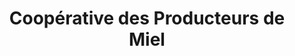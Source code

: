---
title: "Coopérative des Producteurs de Miel"
url: /saint-victor/cooperative-des-producteurs-de-miel/
shop: agraire
---